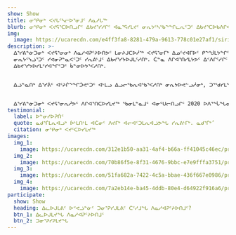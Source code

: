 ```yaml
---
show: Show
title: ᓂᕿᓂᒃ ᐸᔪᒐᑦᓴᓕᐅᕐᓂᒧᑦ ᐱᓇᓱᒐᖅ
blurb: ᓂᕿᓂᒃ ᐸᔪᕋᕐᑕᐅᑎᓗᒋᑦ ᐃᑲᔪᕐᓯᓱᒋᑦ ᐊᓇᕐᕋᓯᒪᔪᑦ ᓂᕆᔭᑦᓴᖃᖕᖏᓚᕆᑦᑐᑦ ᐃᑲᔪᕐᑕᐅᑲᐱᒋᐊᖃᕐᓱᑎᒃ
img:
  image: https://ucarecdn.com/e4ff3fa8-8281-479a-9613-778c01e27af1/sirivik1.jpeg
description: >-
  ᐃᕐᓯᕕᓐᓃᑐᓂᒃ ᐸᔪᕋᕐᓂᓂᒃ ᐱᓇᓱᐊᕈᑦᔨᐅᑎᕗᑦ ᒪᓂᔨᒍᑕᐅᓲᖅ ᐸᔪᕋᕐᓂᒥᒃ ᐃᓄᑦᔪᐊᒥᐅᑦ ᑭᖕᖒᒪᔭᖏᑦ ᐃᑉᐱᒋᑦᓱᒋᑦ. ᐃᓚᒌᑦ
  ᓂᕆᔭᑦᓭᓘᕐᑐᑦ ᓯᕙᓂᕈᓐᓇᐸᑦᑐᑦ ᓯᕆᕕᒻᒧᑦ ᐃᑲᔪᕐᓯᔭᐅᒍᒪᑦᓱᑎᒃ. ᑖᓐᓇ ᐱᒋᐊᕐᑎᓯᒪᔭᕗᑦ ᐃᑉᐱᒋᑦᓱᒋᑦ ᓄᓇᓖᑦ ᐃᓗᐊᓂ
  ᐃᑲᔪᕐᓯᔭᐅᓯᒪᑦᓯᐊᖏᑦᑐᑦ ᑳᓐᓂᐅᔭᕐᐸᓱᑎᒃ.


  ᐃᓘᓐᓇᑎᒃ ᐃᕐᓯᕖᑦ ᐊᑦᔨᒌᖕᖏᑑᕙᑦᑐᑦ ᐊᒻᒪᓗ ᐃᓗᓕᖃᕆᐊᖃᕐᐸᓱᑎᒃ ᓂᕆᔭᐅᕙᓪᓗᓲᓂᒃ, ᑐᕐᖁᓯᒪᖃᑕᐅᑎᓗᒋᑦ ᓂᕐᓯᐅᑕᐅᓕᕈᑎᒃ ᓇᓗᓀᒃᑯᑕᖏᑦ ᐱᕙᓪᓖᒋᐊᕈᑎᐅᑦᓱᑎᒃ ᓂᕿᑦᓯᐊᑑᒪᓂᕐᒥᒃ ᐊᒻᒪᓗ ᓂᕆᔭᐅᓚᖓᔪᓂᒃ ᐊᑐᐃᓐᓇᕈᕐᑎᕆᒋᐅᕐᓴᐅᑎᑦᓴᖏᓐᓂᒃ ᐸᔪᑦᑕᐅᔪᑦ.


  ᐃᕐᓯᕕᓐᓃᑐᓂᒃ ᐸᔪᕋᕐᓂᕆᓲᕗᑦ ᐱᒋᐊᕐᑎᑕᐅᓯᒪᔪᖅ ᖃᓂᒪᓐᓇᒧᑦ ᐊᓂᑦᑌᓕᑎᓗᒋᑦ 2020 ᐅᐱᕐᖔᖓᓂ, ᐊᒻᒪᓗ ᖃᓄᐃᓕᖓᓂᖓ ᐊᓯᑦᔨᕙᓪᓕᐊᓯᒪᑦᓱᓂᒃ ᑌᑦᓱᒪᓂᐅᓯᒪᒻᒪᑦ, ᐊᒥᓱᐃᓂᒃ ᐊᓯᑦᔨᑕᕐᓂᖃᕐᓯᒪᓕᕐᓱᓂ ᓂᕆᔭᑦᓴᖃᕐᓂᑎᒍᑦ ᐃᑲᔪᕐᓯᔭᐅᑦᓯᐊᐸᓐᓂᖏᑦ ᐃᓄᑦᔪᐊᒥᐅᑦ ᑲᔪᓯᑦᓯᐊᑐᖅ.
testimonial:
  label: ᐅᓐᓂᓯᐅᕈᑏᑦ
  quote: ᓇᑯᕐᒦᒪᕆᐊᓗᒃ ᐆᒻᒪᑎᒻᒪ ᐊᑖᓂᑦ ᐱᔪᒥᒃ ᐊᓕᐊᑦᑐᒪᕆᐊᓘᕗᖓ ᓯᕆᕕᒻᒥᒃ. ᓇᑯᕐᒦᒃ’
  citation: ᓂᕿᓂᒃ ᐸᔪᑦᑕᐅᓯᒪᔪᖅ
images:
  img_1:
    image: https://ucarecdn.com/312e1b50-aa31-4af4-b66a-ff41045c46ec/program_foodbox_gallery_1.jpg
  img_2:
    image: https://ucarecdn.com/70b86f5e-8f31-4676-9bbc-e7e9fffa3751/program_foodbox_gallery_2.jpg
  img_3:
    image: https://ucarecdn.com/51fa682a-7422-4c5a-bbae-436f667e0986/program_foodbox_gallery_3.jpg
  img_4:
    image: https://ucarecdn.com/7a2eb14e-ba45-4ddb-80e4-d64922f916a6/program_foodbox_gallery_4.jpg
participate:
  show: Show
  heading: ᐃᓚᐅᒍᒪᕕᑦ ᐅᕝᕙᓘᓐᓃᑦ ᑐᓂᕐᕈᓯᒍᒪᕕᑦ ᑖᑦᓱᒧᖓ ᐱᓇᓱᐊᕈᑦᔨᐅᑎᒧᑦ?
  btn_1: ᐃᓚᐅᒍᒪᔪᖓ ᐱᓇᓱᐊᕈᑦᔨᐅᑎᒧᑦ
  btn_2: ᑐᓂᕐᕈᓯᕈᒪᔪᖓ
---
```

